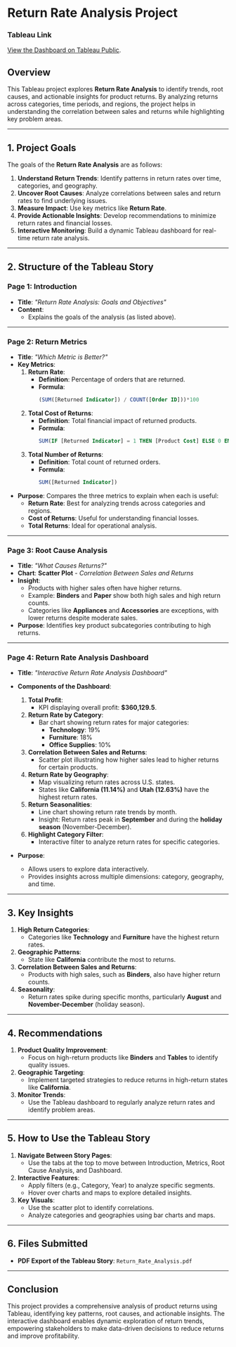 # **Return Rate Analysis Project**
### **Tableau Link**
[View the Dashboard on Tableau Public](https://public.tableau.com/views/storytelling1-1_pdf/Story2?:language=en-US&publish=yes&:sid=&:redirect=auth&:display_count=n&:origin=viz_share_link).


## **Overview**
This Tableau project explores **Return Rate Analysis** to identify trends, root causes, and actionable insights for product returns. By analyzing returns across categories, time periods, and regions, the project helps in understanding the correlation between sales and returns while highlighting key problem areas.

---

## **1. Project Goals**
The goals of the **Return Rate Analysis** are as follows:
1. **Understand Return Trends**: Identify patterns in return rates over time, categories, and geography.  
2. **Uncover Root Causes**: Analyze correlations between sales and return rates to find underlying issues.  
3. **Measure Impact**: Use key metrics like **Return Rate**.  
4. **Provide Actionable Insights**: Develop recommendations to minimize return rates and financial losses.  
5. **Interactive Monitoring**: Build a dynamic Tableau dashboard for real-time return rate analysis.  

---

## **2. Structure of the Tableau Story**

### **Page 1: Introduction**
- **Title**: *"Return Rate Analysis: Goals and Objectives"*  
- **Content**:  
   - Explains the goals of the analysis (as listed above).  

---

### **Page 2: Return Metrics**
- **Title**: *"Which Metric is Better?"*  
- **Key Metrics**:  
   1. **Return Rate**:  
      - **Definition**: Percentage of orders that are returned.  
      - **Formula**:  
        ```sql
        (SUM([Returned Indicator]) / COUNT([Order ID]))*100
        ```
   2. **Total Cost of Returns**:  
      - **Definition**: Total financial impact of returned products.  
      - **Formula**:  
        ```sql
        SUM(IF [Returned Indicator] = 1 THEN [Product Cost] ELSE 0 END)
        ```
   3. **Total Number of Returns**:  
      - **Definition**: Total count of returned orders.  
      - **Formula**:  
        ```sql
        SUM([Returned Indicator])
        ```
- **Purpose**: Compares the three metrics to explain when each is useful:
   - **Return Rate**: Best for analyzing trends across categories and regions.  
   - **Cost of Returns**: Useful for understanding financial losses.  
   - **Total Returns**: Ideal for operational analysis.  

---

### **Page 3: Root Cause Analysis**
- **Title**: *"What Causes Returns?"*  
- **Chart**: **Scatter Plot** - *Correlation Between Sales and Returns*  
- **Insight**:  
   - Products with higher sales often have higher returns.  
   - Example: **Binders** and **Paper** show both high sales and high return counts.  
   - Categories like **Appliances** and **Accessories** are exceptions, with lower returns despite moderate sales.  
- **Purpose**: Identifies key product subcategories contributing to high returns.  

---

### **Page 4: Return Rate Analysis Dashboard**
- **Title**: *"Interactive Return Rate Analysis Dashboard"*  
- **Components of the Dashboard**:  
   1. **Total Profit**:  
      - KPI displaying overall profit: **$360,129.5**.  
   2. **Return Rate by Category**:  
      - Bar chart showing return rates for major categories:  
         - **Technology**: 19%  
         - **Furniture**: 18%  
         - **Office Supplies**: 10%  
   3. **Correlation Between Sales and Returns**:  
      - Scatter plot illustrating how higher sales lead to higher returns for certain products.  
   4. **Return Rate by Geography**:  
      - Map visualizing return rates across U.S. states.  
      - States like **California (11.14%)** and **Utah (12.63%)** have the highest return rates.  
   5. **Return Seasonalities**:  
      - Line chart showing return rate trends by month.  
      - Insight: Return rates peak in **September** and during the **holiday season** (November-December).  
   6. **Highlight Category Filter**:  
      - Interactive filter to analyze return rates for specific categories.  

- **Purpose**:  
   - Allows users to explore data interactively.  
   - Provides insights across multiple dimensions: category, geography, and time.

---

## **3. Key Insights**
1. **High Return Categories**:  
   - Categories like **Technology** and **Furniture** have the highest return rates.  
2. **Geographic Patterns**:  
   - State like **California** contribute the most to returns.  
3. **Correlation Between Sales and Returns**:  
   - Products with high sales, such as **Binders**, also have higher return counts.  
4. **Seasonality**:  
   - Return rates spike during specific months, particularly **August** and **November-December** (holiday season).  

---

## **4. Recommendations**
1. **Product Quality Improvement**:  
   - Focus on high-return products like **Binders** and **Tables** to identify quality issues.  
2. **Geographic Targeting**:  
   - Implement targeted strategies to reduce returns in high-return states like **California**.  
3. **Monitor Trends**:  
   - Use the Tableau dashboard to regularly analyze return rates and identify problem areas.  

---

## **5. How to Use the Tableau Story**
1. **Navigate Between Story Pages**:  
   - Use the tabs at the top to move between Introduction, Metrics, Root Cause Analysis, and Dashboard.  
2. **Interactive Features**:  
   - Apply filters (e.g., Category, Year) to analyze specific segments.  
   - Hover over charts and maps to explore detailed insights.  
3. **Key Visuals**:  
   - Use the scatter plot to identify correlations.  
   - Analyze categories and geographies using bar charts and maps.

---

## **6. Files Submitted**
- **PDF Export of the Tableau Story**: `Return_Rate_Analysis.pdf`  

---

## **Conclusion**
This project provides a comprehensive analysis of product returns using Tableau, identifying key patterns, root causes, and actionable insights. The interactive dashboard enables dynamic exploration of return trends, empowering stakeholders to make data-driven decisions to reduce returns and improve profitability.  
